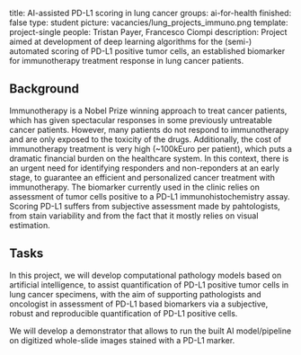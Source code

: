 title: AI-assisted PD-L1 scoring in lung cancer
groups: ai-for-health 
finished: false
type: student
picture: vacancies/lung_projects_immuno.png
template: project-single
people: Tristan Payer, Francesco Ciompi
description: Project aimed at development of deep learning algorithms for the (semi-) automated scoring of PD-L1 positive tumor cells, an established biomarker for immunotherapy treatment response in lung cancer patients.


## Background

Immunotherapy is a Nobel Prize winning approach to treat cancer patients, which has given spectacular responses in some previously untreatable cancer patients. However, many patients do not respond to immunotherapy and are only exposed to the toxicity of the drugs. Additionally, the cost of immunotherapy treatment is very high (~100kEuro per patient), which puts a dramatic financial burden on the healthcare system.
In this context, there is an urgent need for identifying responders and non-reponders at an early stage, to guarantee an efficient and personalized cancer treatment with immunotherapy.
The biomarker currently used in the clinic relies on assessment of tumor cells positive to a PD-L1 immunohistochemistry assay.
Scoring PD-L1 suffers from subjective assessment made by pahtologists, from stain variability and from the fact that it mostly relies on visual estimation.

## Tasks

In this project, we will develop computational pathology models based on artificial intelligence, to assist quantification of PD-L1 positive tumor cells in lung cancer specimens, with the aim of supporting pathologists and oncologist in assessment of PD-L1 based biomarkers via a subjective, robust and reproducible quantification of PD-L1 positive cells.

We will develop a demonstrator that allows to run the built AI model/pipeline on digitized whole-slide images stained with a PD-L1 marker.

